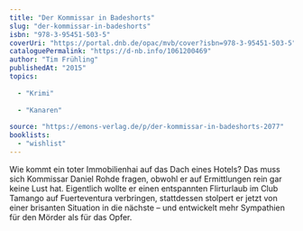 ```yaml
---
title: "Der Kommissar in Badeshorts"
slug: "der-kommissar-in-badeshorts"
isbn: "978-3-95451-503-5"
coverUri: "https://portal.dnb.de/opac/mvb/cover?isbn=978-3-95451-503-5"
cataloguePermalink: "https://d-nb.info/1061200469"
author: "Tim Frühling"
publishedAt: "2015"
topics:
  
  - "Krimi"
    
  - "Kanaren"
    
source: "https://emons-verlag.de/p/der-kommissar-in-badeshorts-2077"
booklists: 
  - "wishlist"
---
```

Wie kommt ein toter Immobilienhai auf das Dach eines Hotels? Das muss sich 
Kommissar Daniel Rohde fragen, obwohl er auf Ermittlungen rein gar keine Lust 
hat. Eigentlich wollte er einen entspannten Flirturlaub im Club Tamango auf 
Fuerteventura verbringen, stattdessen stolpert er jetzt von einer brisanten 
Situation in die nächste – und entwickelt mehr Sympathien für den Mörder als 
für das Opfer.
